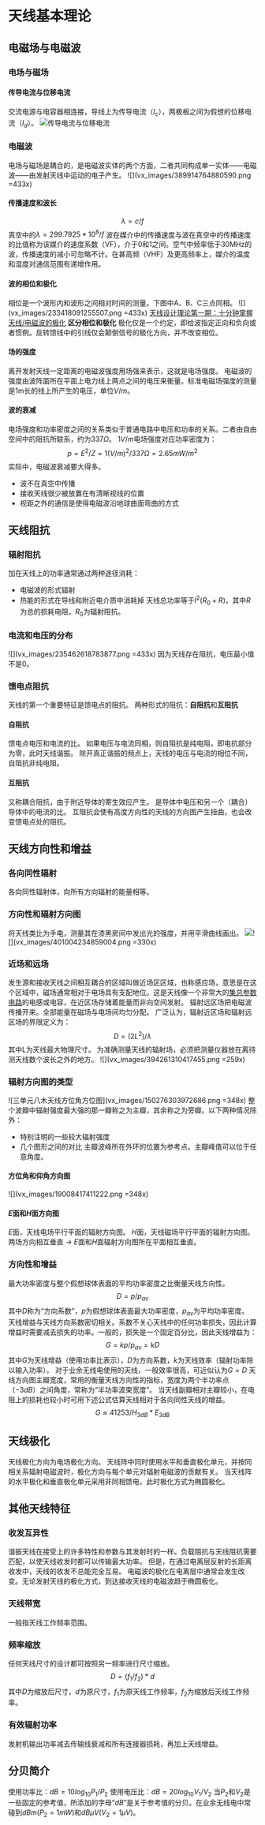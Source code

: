 # 天线基本理论
## 电磁场与电磁波
### 电场与磁场
#### 传导电流与位移电流
交流电源与电容器相连接，导线上为传导电流（$I_c$），两极板之间为假想的位移电流（$I_d$）。
![传导电流与位移电流](vx_images/12634333547951.png)
### 电磁波
电场与磁场是耦合的，是电磁波实体的两个方面，二者共同构成单一实体——电磁波——由发射天线中运动的电子产生。
![](vx_images/389914764880590.png =433x)
#### 传播速度和波长
$$
λ=c/f
$$
真空中的$λ=299.7925*10^8/f$
波在媒介中的传播速度与波在真空中的传播速度的比值称为该媒介的速度系数（VF），介于0和1之间。空气中频率低于30MHz的波，传播速度的减小可忽略不计。在甚高频（VHF）及更高频率上，媒介的温度和湿度对通信范围有递增作用。
#### 波的相位和极化
相位是一个波形内和波形之间相对时间的测量。下图中A、B、C三点同相。
![](vx_images/233418091255507.png =433x)
[天线设计理论第一期：十分钟掌握天线/电磁波的极化](https://www.bilibili.com/video/BV16a4y1p7WQ)
**区分相位和极化**
极化仅是一个约定，即给波指定正向和负向或者惯例。反转馈线中的引线仅会颠倒信号的极化方向，并不改变相位。
#### 场的强度
离开发射天线一定距离的电磁波强度用场强来表示，这就是电场强度。
电磁波的强度由波阵面所在平面上电力线上两点之间的电压来衡量。标准电磁场强度的测量是1m长的线上所产生的电压，单位$V/m$。
#### 波的衰减
电场强度和功率密度之间的关系类似于普通电路中电压和功率的关系。二者由自由空间中的阻抗所联系，约为$337Ω$。
$1V/m$电场强度对应功率密度为：
$$
p=E^2/Z=1(V/m)^2/337Ω=2.65mW/m^2
$$
实际中，电磁波衰减要大得多。
* 波不在真空中传播
* 接收天线很少被放置在有清晰视线的位置
* 视距之外的通信是使得电磁波沿地球曲面弯曲的方式

## 天线阻抗
### 辐射阻抗
加在天线上的功率通常通过两种途径消耗：
* 电磁波的形式辐射
* 热能的形式在导线和附近电介质中消耗掉
天线总功率等于$I^2(R_0+R)$，其中$R$为总的损耗电阻，$R_0$为辐射阻抗。
### 电流和电压的分布
![](vx_images/235462618783877.png =433x)
因为天线存在阻抗，电压最小值不是0。
### 馈电点阻抗
天线的第一个重要特征是馈电点的阻抗。
两种形式的阻抗：**自阻抗**和**互阻抗**
#### 自阻抗
馈电点电压和电流的比。
如果电压与电流同相，则自阻抗是纯电阻，即电抗部分为零，此时天线谐振。
除开真正谐振的频点上，天线的电压与电流的相位不同，自阻抗非纯电阻。
#### 互阻抗
又称耦合阻抗，由于附近导体的寄生效应产生。
是导体中电压和另一个（耦合）导体中的电流的比。
互阻抗会使有高度方向性的天线的方向图产生扭曲，也会改变馈电点处的阻抗。

## 天线方向性和增益
### 各向同性辐射
各向同性辐射体，向所有方向辐射的能量相等。
### 方向性和辐射方向图
将天线类比为手电，测量其在漆黑房间中发出光的强度，并用平滑曲线画出。
![](vx_images/116617847485792.png)![](vx_images/401004234859004.png =330x)
### 近场和远场
发生源和接收天线之间相互耦合的区域叫做近场区区域，也称感应场，意思是在这个区域中，磁场通常相对于电场具有支配地位。这是天线像一个非常大的[集总参数电路](https://zh.wikipedia.org/zh-sg/集總電路)的电感或电容，在近区场存储着能量而非向空间发射。
辐射远区场把电磁波传播开来。全部能量在磁场与电场间均匀分配。
广泛认为，辐射近区场和辐射远区场的界限定义为：
$$
D=(2L^2)/λ
$$
其中L为天线最大物理尺寸。
为准确测量天线的辐射场，必须把测量仪器放在离待测天线数个波长之外的地方。
![](vx_images/394261310417455.png =259x)
### 辐射方向图的类型
![三单元八木天线方位角方位图](vx_images/150276303972686.png =348x)
整个波瓣中辐射强度最大强的那一瓣称之为主瓣，其余称之为旁瓣。以下两种情况除外：
* 特别注明的一些较大辐射强度
* 几个图形之间的对比
主瓣波峰所在外环的位置为参考点。主瓣峰值可以位于任意角度。
#### 方位角和仰角方向图
![](vx_images/19008417411222.png =348x)
#### $E$面和$H$面方向图
$E$面，天线电场平行平面的辐射方向图。
$H$面，天线磁场平行平面的辐射方向图。
两场方向相互垂直 -> $E$面和$H$面辐射方向图所在平面相互垂直。
### 方向性和增益
最大功率密度与整个假想球体表面的平均功率密度之比衡量天线方向性。
$$
D=p/p_{av}
$$
其中$D$称为“方向系数”，$p$为假想球体表面最大功率密度，$p_{av}$为平均功率密度。
天线增益与天线方向系数密切相关。系数不关心天线中的任何功率损失，因此计算增益时需要减去损失的功率。一般的，损失是一个固定百分比，因此天线增益为：
$$
G=kp/p_{av}=kD
$$
其中$G$为天线增益（使用功率比表示），$D$为方向系数，$k$为天线效率（辐射功率除以输入功率）。
对于业余无线电使用的天线，一般效率很高，可近似认为$G=D$
天线方向图主瓣宽度，常用的衡量天线方向性的指标，宽度为两个半功率点（$-3dB$）之间角度，常称为“半功率波束宽度”。
当天线副瓣相对主瓣较小，在电阻上的损耗也较小时可用下述公式估算天线相对于各向同性天线的增益。
$$
G\approx41253/H_{3dB}*E_{3dB}
$$

## 天线极化
天线极化方向为电场极化方向。
天线阵中同时使用水平和垂直极化单元，并按同相关系辐射电磁波时，极化方向与每个单元对辐射电磁波的贡献有关。
当天线阵的水平极化和垂直极化单元采用非同相馈电，此时极化方式为椭圆极化。

## 其他天线特征
### 收发互异性
谐振天线在接受上的许多特性和参数与其发射时的一样。负载阻抗与天线阻抗需要匹配，以使天线收发时都可以传输最大功率。
但是，在通过电离层反射的长距离收发中，天线的收发不总能完全互易。
电磁波的极化在电离层中通常会发生改变。无论发射天线的极化方式，到达接收天线的电磁波趋于椭圆极化。
### 天线带宽
一般指天线工作频率范围。
### 频率缩放
任何天线尺寸的设计都可按照另一频率进行尺寸缩放。
$$
D=(f_1/f_2)*d
$$
其中$D$为缩放后尺寸，$d$为原尺寸，$f_1$为原天线工作频率，$f_2$为缩放后天线工作频率。
### 有效辐射功率
发射机输出功率减去传输线衰减和所有连接器损耗，再加上天线增益。

## 分贝简介
使用功率比：$dB=10log_{10}{P_1/P_2}$
使用电压比：$dB=20log_{10}{V_1/V_2}$
当$P_2$和$V_2$是一些固定的参考值，所添加的字母“$dB$”是关于参考值的分贝。在业余无线电中常碰到$dBm$($P_2=1mW$)和$dBμV$($V_2=1μV$)。